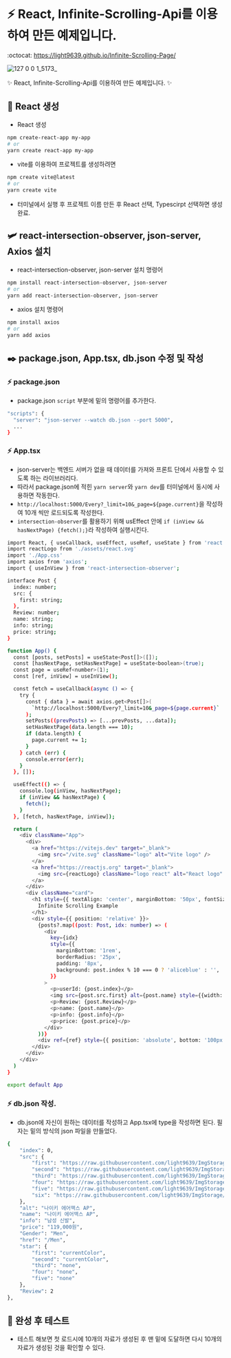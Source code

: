 # :zap: React, Infinite-Scrolling-Api를 이용하여 만든 예제입니다.
:octocat: https://light9639.github.io/Infinite-Scrolling-Page/

![127 0 0 1_5173_](https://user-images.githubusercontent.com/95972251/212913858-9c754814-7a53-4238-9750-77866965b5fd.png)

:sparkles: React, Infinite-Scrolling-Api를 이용하여 만든 예제입니다. :sparkles:
## :tada: React 생성
- React 생성
```bash
npm create-react-app my-app
# or
yarn create react-app my-app
```

- vite를 이용하여 프로젝트를 생성하려면
```bash
npm create vite@latest
# or
yarn create vite
```
- 터미널에서 실행 후 프로젝트 이름 만든 후 React 선택, Typescirpt 선택하면 생성 완료.
## 🛩️ react-intersection-observer, json-server, Axios 설치
- react-intersection-observer, json-server 설치 명령어
```bash
npm install react-intersection-observer, json-server
# or
yarn add react-intersection-observer, json-server
```

- axios 설치 명령어
```bash
npm install axios
# or
yarn add axios
```

## ✒️ package.json, App.tsx, db.json 수정 및 작성
### :zap: package.json
- package.json `script` 부분에 밑의 명령어를 추가한다.
```bash
"scripts": {
  "server": "json-server --watch db.json --port 5000",
  ...
}
```
### :zap: App.tsx
- json-server는 백엔드 서버가 없을 때 데이터를 가져와 프론트 단에서 사용할 수 있도록 하는 라이브러리다.
- 따라서 package.json에 적힌 `yarn server`와 `yarn dev`를 터미널에서 동시에 사용하면 작동한다.
- `http://localhost:5000/Every?_limit=10&_page=${page.current}`을 작성하여 10개 씩만 로드되도록 작성한다.
- `intersection-observer`를 활용하기 위해 usEffect 안에 `if (inView && hasNextPage) {fetch();}`라 작성하여 실행시킨다.
```bash
import React, { useCallback, useEffect, useRef, useState } from 'react'
import reactLogo from './assets/react.svg'
import './App.css'
import axios from 'axios';
import { useInView } from 'react-intersection-observer';

interface Post {
  index: number;
  src: {
    first: string;
  },
  Review: number;
  name: string;
  info: string;
  price: string;
}

function App() {
  const [posts, setPosts] = useState<Post[]>([]);
  const [hasNextPage, setHasNextPage] = useState<boolean>(true);
  const page = useRef<number>(1);
  const [ref, inView] = useInView();

  const fetch = useCallback(async () => {
    try {
      const { data } = await axios.get<Post[]>(
        `http://localhost:5000/Every?_limit=10&_page=${page.current}`
      );
      setPosts((prevPosts) => [...prevPosts, ...data]);
      setHasNextPage(data.length === 10);
      if (data.length) {
        page.current += 1;
      }
    } catch (err) {
      console.error(err);
    }
  }, []);

  useEffect(() => {
    console.log(inView, hasNextPage);
    if (inView && hasNextPage) {
      fetch();
    }
  }, [fetch, hasNextPage, inView]);

  return (
    <div className="App">
      <div>
        <a href="https://vitejs.dev" target="_blank">
          <img src="/vite.svg" className="logo" alt="Vite logo" />
        </a>
        <a href="https://reactjs.org" target="_blank">
          <img src={reactLogo} className="logo react" alt="React logo" />
        </a>
      </div>
      <div className="card">
        <h1 style={{ textAlign: 'center', marginBottom: '50px', fontSize: '32px' }}>
          Infinite Scrolling Example
        </h1>
        <div style={{ position: 'relative' }}>
          {posts?.map((post: Post, idx: number) => (
            <div
              key={idx}
              style={{
                marginBottom: '1rem',
                borderRadius: '25px',
                padding: '8px',
                background: post.index % 10 === 0 ? 'aliceblue' : '',
              }}
            >
              <p>userId: {post.index}</p>
              <img src={post.src.first} alt={post.name} style={{width: "25%", borderRadius: '25px'}} />
              <p>Review: {post.Review}</p>
              <p>name: {post.name}</p>
              <p>info: {post.info}</p>
              <p>price: {post.price}</p>
            </div>
          ))}
          <div ref={ref} style={{ position: 'absolute', bottom: '100px' }} />
        </div>
      </div>
    </div>
  )
}

export default App
```
### :zap: db.json 작성.
- db.json에 자신이 원하는 데이터를 작성하고 App.tsx에 type을 작성하면 된다. 필자는 밑의 방식의 json 파일을 만들었다.
```bash
{
    "index": 0,
    "src": {
        "first": "https://raw.githubusercontent.com/light9639/ImgStorage/main/shoestore/Shoes/Men/Men_000/1.jpg",
        "second": "https://raw.githubusercontent.com/light9639/ImgStorage/main/shoestore/Shoes/Men/Men_000/2.jpg",
        "third": "https://raw.githubusercontent.com/light9639/ImgStorage/main/shoestore/Shoes/Men/Men_000/3.jpg",
        "four": "https://raw.githubusercontent.com/light9639/ImgStorage/main/shoestore/Shoes/Men/Men_000/4.jpg",
        "five": "https://raw.githubusercontent.com/light9639/ImgStorage/main/shoestore/Shoes/Men/Men_000/5.jpg",
        "six": "https://raw.githubusercontent.com/light9639/ImgStorage/main/shoestore/Shoes/Men/Men_000/6.jpg"
    },
    "alt": "나이키 에어맥스 AP",
    "name": "나이키 에어맥스 AP",
    "info": "남성 신발",
    "price": "119,000원",
    "Gender": "Men",
    "href": "/Men",
    "star": {
        "first": "currentColor",
        "second": "currentColor",
        "third": "none",
        "four": "none",
        "five": "none"
    },
    "Review": 2
},
```
## 🧪 완성 후 테스트
- 테스트 해보면 첫 로드시에 10개의 자료가 생성된 후 맨 밑에 도달하면 다시 10개의 자료가 생성된 것을 확인할 수 있다.

